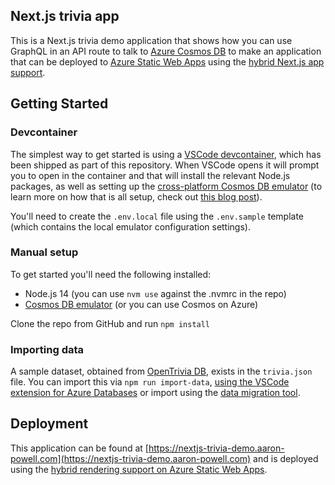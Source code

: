 ## Next.js trivia app

This is a Next.js trivia demo application that shows how you can use GraphQL in an API route to talk to [Azure Cosmos DB](https://docs.microsoft.com/azure/cosmos-db/?WT.mc_id=javascript-72896-aapowell) to make an application that can be deployed to [Azure Static Web Apps](https://docs.microsoft.com/azure/static-web-apps?WT.mc_id=javascript-72896-aapowell) using the [hybrid Next.js app support]().

## Getting Started

### Devcontainer

The simplest way to get started is using a [VSCode devcontainer](), which has been shipped as part of this repository. When VSCode opens it will prompt you to open in the container and that will install the relevant Node.js packages, as well as setting up the [cross-platform Cosmos DB emulator](https://docs.microsoft.com/azure/cosmos-db/linux-emulator?tabs=ssl-netstd21&WT.mc_id=javascript-72896-aapowell) (to learn more on how that is all setup, check out [this blog post](https://www.aaron-powell.com/posts/2021-05-27-local-dev-with-cosmosdb-and-devcontainers/)).

You'll need to create the `.env.local` file using the `.env.sample` template (which contains the local emulator configuration settings).

### Manual setup

To get started you'll need the following installed:

- Node.js 14 (you can use `nvm use` against the .nvmrc in the repo)
- [Cosmos DB emulator](https://docs.microsoft.com/azure/cosmos-db/local-emulator?tabs=ssl-netstd21&WT.mc_id=javascript-72896-aapowell) (or you can use Cosmos on Azure)

Clone the repo from GitHub and run `npm install`

### Importing data

A sample dataset, obtained from [OpenTrivia DB](https://opentdb.com/), exists in the `trivia.json` file. You can import this via `npm run import-data`, [using the VSCode extension for Azure Databases](https://github.com/microsoft/vscode-cosmosdb/blob/main/README.md#import-into-cosmos-db) or import using the [data migration tool](https://docs.microsoft.com/en-us/azure/cosmos-db/import-data?WT.mc_id=javascript-72896-aapowell).

## Deployment

This application can be found at [https://nextjs-trivia-demo.aaron-powell.com](https://nextjs-trivia-demo.aaron-powell.com) and is deployed using the [hybrid rendering support on Azure Static Web Apps]().
